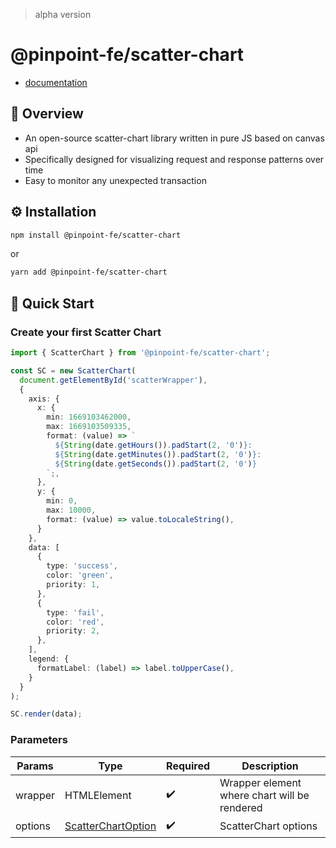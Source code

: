 > alpha version

# @pinpoint-fe/scatter-chart
- [documentation](https://pinpoint-apm.github.io/pinpoint-fe-docs/scatterchart/introduction)

## 🔎 Overview

- An open-source scatter-chart library written in pure JS based on canvas api
- Specifically designed for visualizing request and response patterns over time
- Easy to monitor any unexpected transaction

## ⚙️ Installation
```sh
npm install @pinpoint-fe/scatter-chart
```

or 

```sh
yarn add @pinpoint-fe/scatter-chart
```

## 🚀 Quick Start

### Create your first Scatter Chart

```typescript
import { ScatterChart } from '@pinpoint-fe/scatter-chart';

const SC = new ScatterChart(
  document.getElementById('scatterWrapper'), 
  {
    axis: {
      x: {
        min: 1669103462000,
        max: 1669103509335,
        format: (value) => `
          ${String(date.getHours()).padStart(2, '0')}:
          ${String(date.getMinutes()).padStart(2, '0')}:
          ${String(date.getSeconds()).padStart(2, '0')}
        `;,
      },
      y: {
        min: 0,
        max: 10000,
        format: (value) => value.toLocaleString(),
      }
    },
    data: [
      {
        type: 'success',
        color: 'green',
        priority: 1,
      },
      {
        type: 'fail',
        color: 'red',
        priority: 2,
      },
    ],
    legend: {
      formatLabel: (label) => label.toUpperCase(),
    }
  }
);

SC.render(data);
```

### Parameters

| Params | Type | Required | Description |
| --- | --- | --- | --- |
| wrapper | HTMLElement | ✔️ | Wrapper element where chart will be rendered |
| options | <a href="https://pinpoint-apm.github.io/pinpoint-fe-docs/scatterchart/guide/options">ScatterChartOption</a> | ✔️ | ScatterChart options |
